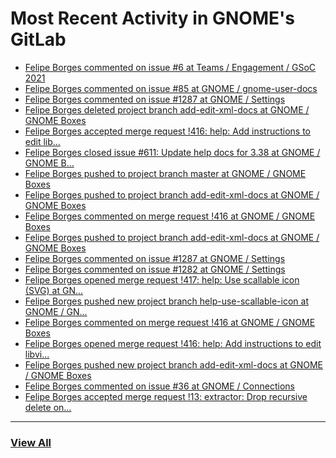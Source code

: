 # Most Recent Activity in GNOME's GitLab

<!-- BLOG-POST-LIST:START -->
- [Felipe Borges commented on issue #6 at Teams / Engagement / GSoC 2021](https://gitlab.gnome.org/Teams/Engagement/gsoc-2021/-/issues/6#note_1055177)
- [Felipe Borges commented on issue #85 at GNOME / gnome-user-docs](https://gitlab.gnome.org/GNOME/gnome-user-docs/-/issues/85#note_1055162)
- [Felipe Borges commented on issue #1287 at GNOME / Settings](https://gitlab.gnome.org/GNOME/gnome-control-center/-/issues/1287#note_1055126)
- [Felipe Borges deleted project branch add-edit-xml-docs at GNOME / GNOME Boxes](https://gitlab.gnome.org/GNOME/gnome-boxes/-/commits/add-edit-xml-docs)
- [Felipe Borges accepted merge request !416: help: Add instructions to edit lib...](https://gitlab.gnome.org/GNOME/gnome-boxes/-/merge_requests/416)
- [Felipe Borges closed issue #611: Update help docs for 3.38 at GNOME / GNOME B...](https://gitlab.gnome.org/GNOME/gnome-boxes/-/issues/611)
- [Felipe Borges pushed to project branch master at GNOME / GNOME Boxes](https://gitlab.gnome.org/GNOME/gnome-boxes/-/commit/33498fafa970e86d07ebf6d33bd1f7875e5e73c9)
- [Felipe Borges pushed to project branch add-edit-xml-docs at GNOME / GNOME Boxes](https://gitlab.gnome.org/GNOME/gnome-boxes/-/compare/200dcb854d70a16243a35c056a34b047351211a6...33498fafa970e86d07ebf6d33bd1f7875e5e73c9)
- [Felipe Borges commented on merge request !416 at GNOME / GNOME Boxes](https://gitlab.gnome.org/GNOME/gnome-boxes/-/merge_requests/416#note_1054584)
- [Felipe Borges pushed to project branch add-edit-xml-docs at GNOME / GNOME Boxes](https://gitlab.gnome.org/GNOME/gnome-boxes/-/commit/200dcb854d70a16243a35c056a34b047351211a6)
- [Felipe Borges commented on issue #1287 at GNOME / Settings](https://gitlab.gnome.org/GNOME/gnome-control-center/-/issues/1287#note_1054536)
- [Felipe Borges commented on issue #1282 at GNOME / Settings](https://gitlab.gnome.org/GNOME/gnome-control-center/-/issues/1282#note_1054361)
- [Felipe Borges opened merge request !417: help: Use scallable icon (SVG) at GN...](https://gitlab.gnome.org/GNOME/gnome-boxes/-/merge_requests/417)
- [Felipe Borges pushed new project branch help-use-scallable-icon at GNOME / GN...](https://gitlab.gnome.org/GNOME/gnome-boxes/-/commits/help-use-scallable-icon)
- [Felipe Borges commented on merge request !416 at GNOME / GNOME Boxes](https://gitlab.gnome.org/GNOME/gnome-boxes/-/merge_requests/416#note_1054320)
- [Felipe Borges opened merge request !416: help: Add instructions to edit libvi...](https://gitlab.gnome.org/GNOME/gnome-boxes/-/merge_requests/416)
- [Felipe Borges pushed new project branch add-edit-xml-docs at GNOME / GNOME Boxes](https://gitlab.gnome.org/GNOME/gnome-boxes/-/commits/add-edit-xml-docs)
- [Felipe Borges commented on issue #36 at GNOME / Connections](https://gitlab.gnome.org/GNOME/connections/-/issues/36#note_1053543)
- [Felipe Borges accepted merge request !13: extractor: Drop recursive delete on...](https://gitlab.gnome.org/GNOME/gnome-autoar/-/merge_requests/13)
<!-- BLOG-POST-LIST:END -->

___

### [View All](https://gitlab.gnome.org/users/felipeborges/activity)
